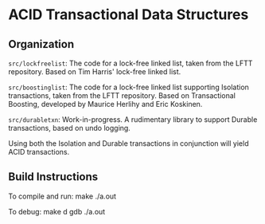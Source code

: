 # ACID Transactional Data Structures

## Organization

`src/lockfreelist`: The code for a lock-free linked list, taken from the LFTT repository. Based on Tim Harris' lock-free linked list.

`src/boostinglist`: The code for a lock-free linked list supporting Isolation transactions, taken from the LFTT repository. Based on Transactional Boosting, developed by Maurice Herlihy and Eric Koskinen.

`src/durabletxn`: Work-in-progress. A rudimentary library to support Durable transactions, based on undo logging.

Using both the Isolation and Durable transactions in conjunction will yield ACID transactions.

## Build Instructions

To compile and run:
	make
	./a.out

To debug:
	make d
	gdb ./a.out
